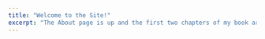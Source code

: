 ```yaml
---
title: "Welcome to the Site!"
excerpt: "The About page is up and the first two chapters of my book are available."
---
```


